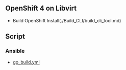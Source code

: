 OpenShift 4 on Libvirt
----------------------



- Build OpenShift Install(./Build_CLI/build_cli_tool.md)




## Script
### Ansible
- [go_build.yml](./Build_CLI/go_build.yml)
